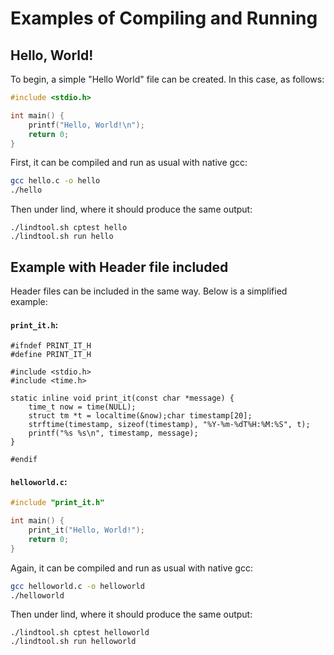# Examples of Compiling and Running

## Hello, World!
To begin, a simple "Hello World" file can be created.  In this case, as follows:
```c
#include <stdio.h>

int main() {
    printf("Hello, World!\n");
    return 0;
}

```
First, it can be compiled and run as usual with native gcc:
```bash
gcc hello.c -o hello
./hello
```

Then under lind, where it should produce the same output:
```
./lindtool.sh cptest hello
./lindtool.sh run hello
```
<!-- A sample output is shown below:
<a href="../../images/hello_screenshot1.png" target="_blank">
  ![Hello World Screenshot](../images/hello_screenshot1.png)
</a> -->

## Example with Header file included

Header files can be included in the same way.  Below is a simplified example:
#### `print_it.h`:
```
#ifndef PRINT_IT_H
#define PRINT_IT_H

#include <stdio.h>
#include <time.h>

static inline void print_it(const char *message) {    
    time_t now = time(NULL);
    struct tm *t = localtime(&now);char timestamp[20];
    strftime(timestamp, sizeof(timestamp), "%Y-%m-%dT%H:%M:%S", t);
    printf("%s %s\n", timestamp, message);
}

#endif
```
#### `helloworld.c`:
```c
#include "print_it.h"

int main() {
    print_it("Hello, World!");
    return 0;
}

```
Again, it can be compiled and run as usual with native gcc:
```bash
gcc helloworld.c -o helloworld
./helloworld
```

Then under lind, where it should produce the same output:
```
./lindtool.sh cptest helloworld
./lindtool.sh run helloworld
```
<!-- A sample output is shown below:
<a href="../../images/hello_screenshot2.png" target="_blank">
  ![Hello World With Headers Screenshot](../images/hello_screenshot2.png)
</a> -->